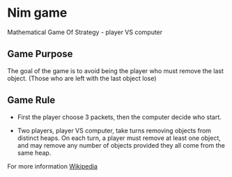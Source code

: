# Nim game
Mathematical Game Of Strategy - player VS computer

## Game Purpose 
The goal of the game is to avoid being the player who must remove the last object.
(Those who are left with the last object lose)

## Game Rule 
* First the player choose 3 packets, then the computer decide who start.

* Two players, player VS computer, take turns removing objects from distinct heaps. 
On each turn, a player must remove at least one object, and may remove any number of objects provided they all come from the same heap. 

For more information [Wikipedia](link:https://en.wikipedia.org/wiki/Nim)
